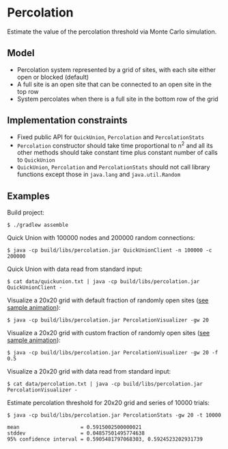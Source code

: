 # Percolation 

Estimate the value of the percolation threshold via Monte Carlo simulation. 

## Model
- Percolation system represented by a grid of sites, with each site either open
or blocked (default)
- A full site is an open site that can be connected to an open site in the top
row
- System percolates when there is a full site in the bottom row of the grid

## Implementation constraints
- Fixed public API for `QuickUnion`, `Percolation` and `PercolationStats`
- `Percolation` constructor should take time proportional to n<sup>2</sup> and all
its other methods should take constant time plus constant number of calls to
`QuickUnion`
- `QuickUnion`, `Percolation` and `PercolationStats` should not call library
functions except those in `java.lang` and `java.util.Random`

## Examples 

Build project:

    $ ./gradlew assemble

Quick Union with 100000 nodes and 200000 random connections:

    $ java -cp build/libs/percolation.jar QuickUnionClient -n 100000 -c 200000

Quick Union with data read from standard input:

    $ cat data/quickunion.txt | java -cp build/libs/percolation.jar QuickUnionClient -
    
Visualize a 20x20 grid with default fraction of randomly open sites ([see sample animation](data/visualizer1.gif?raw=true)):

    $ java -cp build/libs/percolation.jar PercolationVisualizer -gw 20

Visualize a 20x20 grid with custom fraction of randomly open sites ([see sample animation](data/visualizer2.gif?raw=true)):

    $ java -cp build/libs/percolation.jar PercolationVisualizer -gw 20 -f 0.5

Visualize a 20x20 grid with data read from standard input:

    $ cat data/percolation.txt | java -cp build/libs/percolation.jar PercolationVisualizer -

Estimate percolation threshold for 20x20 grid and series of 10000 trials:

    $ java -cp build/libs/percolation.jar PercolationStats -gw 20 -t 10000

    mean                    = 0.5915002500000021
    stddev                  = 0.04857501495774638
    95% confidence interval = 0.5905481797068303, 0.5924523202931739
